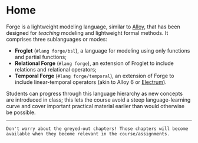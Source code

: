 # Home

Forge is a lightweight modeling language, similar to [Alloy](https://alloytools.org), that has been designed for _teaching_ modeling and lightweight formal methods. It comprises three sublanguages or modes:

- **Froglet** (`#lang forge/bsl`), a language for modeling using only functions and partial functions;
- **Relational Forge** (`#lang forge`), an extension of Froglet to include relations and relational operators;
- **Temporal Forge** (`#lang forge/temporal`), an extension of Forge to include linear-temporal operators (akin to Alloy 6 or [Electrum](https://github.com/haslab/Electrum)).

Students can progress through this language hierarchy as new concepts are introduced in class; this lets the course avoid a steep language-learning curve and cover important practical material earlier than would otherwise be possible.

---

```admonish
Don't worry about the greyed-out chapters! Those chapters will become available when they become relevant in the course/assignments.
```
